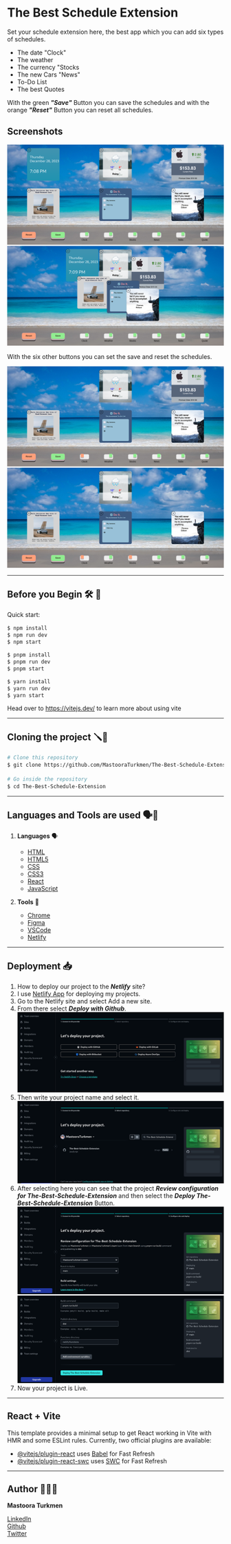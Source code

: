 # The Best Schedule Extension

Set your schedule extension here, the best app which you can add six types of schedules. 

+ The date "Clock"
+ The weather
+ The currency "Stocks
+ The new Cars "News"
+ To-Do List
+ The best Quotes

With the green ***"Save"*** Button you can save the schedules and with the orange ***"Reset"*** Button you can reset all schedules. 


## Screenshots

![Screenshots](./screenshots/screenshot.png)
![Screenshots](./screenshots/screenshot-1.png)

With the six other buttons you can set the save and reset the schedules. 

![Screenshots](./screenshots/screenshot-2.png)
![Screenshots](./screenshots/screenshot-3.png)

-----

## Before you Begin 🛠 🔨

Quick start:

````
$ npm install
$ npm run dev
$ npm start
````

````
$ pnpm install
$ pnpm run dev
$ pnpm start
````

````
$ yarn install
$ yarn run dev
$ yarn start
````

Head over to https://vitejs.dev/ to learn more about using vite

--------

## Cloning the project 🪛🔨


```bash
# Clone this repository
$ git clone https://github.com/MastooraTurkmen/The-Best-Schedule-Extension.git

# Go inside the repository
$ cd The-Best-Schedule-Extension
```

------

## Languages and Tools are used 🗣️🔧

1. **Languages** 🗣️
    + [HTML](https://github.com/topics/html)
    + [HTML5](https://github.com/topics/html5)
    + [CSS](https://github.com/topics/css)
    + [CSS3](https://github.com/topics/css3)
    + [React](https://github.com/topics/react)
    + [JavaScript](https://github.com/topics/javascript)

2. **Tools** 🔧
    + [Chrome](https://github.com/topics/chrome)
    + [Figma](https://github.com/topics/figma)
    + [VSCode](https://github.com/topics/vscode)
    + [Netlify](https://github.com/topics/netlify)

------



## Deployment 📥

1. How to deploy our project to the ***Netlify*** site?
2. I use [Netlify App](https://app.netlify.com/) for deploying my projects.
3. Go to the Netlify site and select Add a new site.
4. From there select **_Deploy with Github_**.
   ![netlify-deploy](image.png)
5. Then write your project name and select it.
   ![netlify-deploy](image-1.png)
6. After selecting here you can see that the project **_Review configuration for The-Best-Schedule-Extension_** and then select the **_Deploy The-Best-Schedule-Extension_** Button.
   ![netlify-deploy](image-2.png)
   ![Alt text](image-3.png)
7. Now your project is Live.




------


## React + Vite

This template provides a minimal setup to get React working in Vite with HMR and some ESLint rules.
Currently, two official plugins are available:

- [@vitejs/plugin-react](https://github.com/vitejs/vite-plugin-react/blob/main/packages/plugin-react/README.md) uses [Babel](https://babeljs.io/) for Fast Refresh
- [@vitejs/plugin-react-swc](https://github.com/vitejs/vite-plugin-react-swc) uses [SWC](https://swc.rs/) for Fast Refresh


-----


## Author 👩🏻‍💻 

**Mastoora Turkmen** 

[LinkedIn](https://www.linkedin.com/in/mastoora-turkmen/) 
<br>
[Github](https://github.com/MastooraTurkmen/)
<br>
[Twitter](https://twitter.com/MastooraJ22)